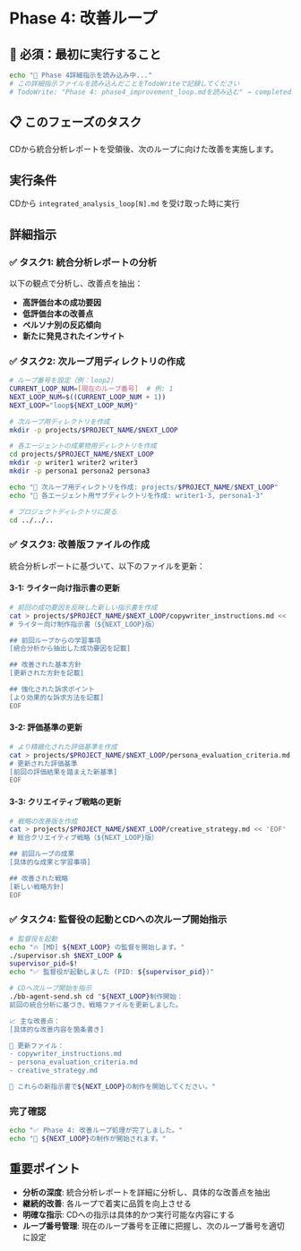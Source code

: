 # Phase 4: 改善ループ

## 🚨 必須：最初に実行すること
```bash
echo "📖 Phase 4詳細指示を読み込み中..."
# この詳細指示ファイルを読み込んだことをTodoWriteで記録してください
# TodoWrite: "Phase 4: phase4_improvement_loop.mdを読み込む" → completed
```

## 📋 このフェーズのタスク
CDから統合分析レポートを受領後、次のループに向けた改善を実施します。

## 実行条件
CDから `integrated_analysis_loop[N].md` を受け取った時に実行

## 詳細指示

### ✅ タスク1: 統合分析レポートの分析

以下の観点で分析し、改善点を抽出：
- **高評価台本の成功要因**
- **低評価台本の改善点**
- **ペルソナ別の反応傾向**
- **新たに発見されたインサイト**

### ✅ タスク2: 次ループ用ディレクトリの作成

```bash
# ループ番号を設定（例：loop2）
CURRENT_LOOP_NUM=[現在のループ番号]  # 例: 1
NEXT_LOOP_NUM=$((CURRENT_LOOP_NUM + 1))
NEXT_LOOP="loop${NEXT_LOOP_NUM}"

# 次ループ用ディレクトリを作成
mkdir -p projects/$PROJECT_NAME/$NEXT_LOOP

# 各エージェントの成果物用ディレクトリを作成
cd projects/$PROJECT_NAME/$NEXT_LOOP
mkdir -p writer1 writer2 writer3
mkdir -p persona1 persona2 persona3

echo "📁 次ループ用ディレクトリを作成: projects/$PROJECT_NAME/$NEXT_LOOP"
echo "📁 各エージェント用サブディレクトリを作成: writer1-3, persona1-3"

# プロジェクトディレクトリに戻る
cd ../../..
```

### ✅ タスク3: 改善版ファイルの作成

統合分析レポートに基づいて、以下のファイルを更新：

#### 3-1: ライター向け指示書の更新
```bash
# 前回の成功要因を反映した新しい指示書を作成
cat > projects/$PROJECT_NAME/$NEXT_LOOP/copywriter_instructions.md << 'EOF'
# ライター向け制作指示書（${NEXT_LOOP}版）

## 前回ループからの学習事項
[統合分析から抽出した成功要因を記載]

## 改善された基本方針
[更新された方針を記載]

## 強化された訴求ポイント
[より効果的な訴求方法を記載]
EOF
```

#### 3-2: 評価基準の更新
```bash
# より精緻化された評価基準を作成
cat > projects/$PROJECT_NAME/$NEXT_LOOP/persona_evaluation_criteria.md << 'EOF'
# 更新された評価基準
[前回の評価結果を踏まえた新基準]
EOF
```

#### 3-3: クリエイティブ戦略の更新
```bash
# 戦略の改善版を作成
cat > projects/$PROJECT_NAME/$NEXT_LOOP/creative_strategy.md << 'EOF'
# 総合クリエイティブ戦略（${NEXT_LOOP}版）

## 前回ループの成果
[具体的な成果と学習事項]

## 改善された戦略
[新しい戦略方針]
EOF
```

### ✅ タスク4: 監督役の起動とCDへの次ループ開始指示

```bash
# 監督役を起動
echo "🔥 [MD] ${NEXT_LOOP} の監督を開始します。"
./supervisor.sh $NEXT_LOOP &
supervisor_pid=$!
echo "✅ 監督役が起動しました (PID: ${supervisor_pid})"

# CDへ次ループ開始を指示
./bb-agent-send.sh cd "${NEXT_LOOP}制作開始：
前回の統合分析に基づき、戦略ファイルを更新しました。

📈 主な改善点：
[具体的な改善内容を箇条書き]

📁 更新ファイル：
- copywriter_instructions.md
- persona_evaluation_criteria.md
- creative_strategy.md

🎯 これらの新指示書で${NEXT_LOOP}の制作を開始してください。"
```

### 完了確認
```bash
echo "✅ Phase 4: 改善ループ処理が完了しました。"
echo "🔄 ${NEXT_LOOP}の制作が開始されます。"
```

## 重要ポイント
- **分析の深度**: 統合分析レポートを詳細に分析し、具体的な改善点を抽出
- **継続的改善**: 各ループで着実に品質を向上させる
- **明確な指示**: CDへの指示は具体的かつ実行可能な内容にする
- **ループ番号管理**: 現在のループ番号を正確に把握し、次のループ番号を適切に設定 